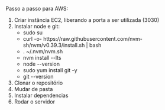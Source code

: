 Passo a passo para AWS:<br>
<ol>
  <li>Criar instância EC2, liberando a porta a ser utilizada (3030)</li>
  <li>Instalar node e git:<br>
    <ul>
      <li>sudo su</li>
      <li>curl -o- https://raw.githubusercontent.com/nvm-sh/nvm/v0.39.3/install.sh | bash</li>
      <li>. ~/.nvm/nvm.sh</li>
      <li>nvm install --lts</li>
      <li>node --version</li>
      <li>sudo yum install git -y</li>
      <li>git --version</li>   
    </ul>
  </li>
  <li>Clonar o repositório</li>
  <li>Mudar de pasta</li>
  <li>Instalar dependencias</li>
  <li>Rodar o servidor</li>
</ol>
